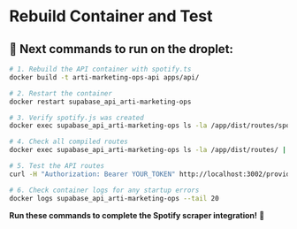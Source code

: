 # Rebuild Container and Test

## 🚀 **Next commands to run on the droplet:**

```bash
# 1. Rebuild the API container with spotify.ts
docker build -t arti-marketing-ops-api apps/api/

# 2. Restart the container
docker restart supabase_api_arti-marketing-ops

# 3. Verify spotify.js was created
docker exec supabase_api_arti-marketing-ops ls -la /app/dist/routes/spotify.js

# 4. Check all compiled routes
docker exec supabase_api_arti-marketing-ops ls -la /app/dist/routes/ | grep -E "(spotify|providers)"

# 5. Test the API routes
curl -H "Authorization: Bearer YOUR_TOKEN" http://localhost:3002/providers/spotify/health

# 6. Check container logs for any startup errors
docker logs supabase_api_arti-marketing-ops --tail 20
```

**Run these commands to complete the Spotify scraper integration!** 🎯
